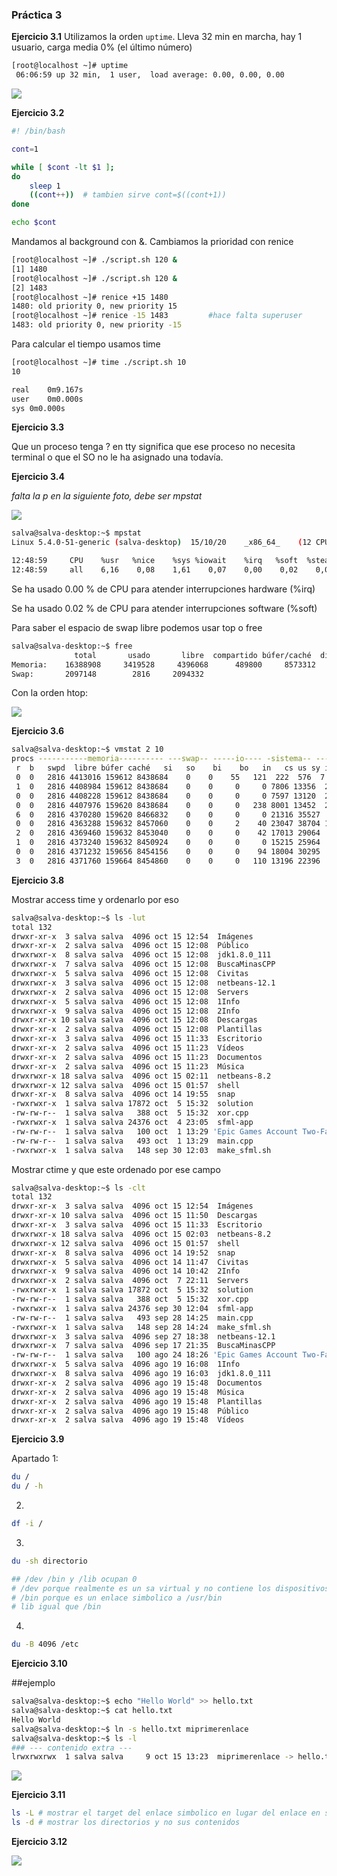 ### Práctica 3

**Ejercicio 3.1**
Utilizamos la orden `uptime`. Lleva 32 min en marcha, hay 1 usuario, carga media 0% (el último número)

```bash
[root@localhost ~]# uptime    
 06:06:59 up 32 min,  1 user,  load average: 0.00, 0.00, 0.00
```

![](/home/salva/2Info/SO/Practicas/Mod1/Practica3/uptime.png)

**Ejercicio 3.2**

```bash
#! /bin/bash

cont=1

while [ $cont -lt $1 ];
do
	sleep 1
	((cont++))	# tambien sirve cont=$((cont+1))
done

echo $cont
```

Mandamos al background con &. Cambiamos la prioridad con renice

```bash
[root@localhost ~]# ./script.sh 120 & 
[1] 1480
[root@localhost ~]# ./script.sh 120 & 
[2] 1483
[root@localhost ~]# renice +15 1480 
1480: old priority 0, new priority 15
[root@localhost ~]# renice -15 1483			#hace falta superuser
1483: old priority 0, new priority -15

```

Para calcular el tiempo usamos time

```bash
[root@localhost ~]# time ./script.sh 10
10

real	0m9.167s
user	0m0.000s
sys	0m0.000s
```

**Ejercicio 3.3**

Que un proceso tenga ? en tty significa que ese proceso no necesita terminal o que el SO no le ha asignado una todavía.

**Ejercicio 3.4**

*falta la p en la siguiente foto, debe ser mpstat*

![](/home/salva/2Info/SO/Practicas/Mod1/Practica3/mpstat.png)

```bash	
salva@salva-desktop:~$ mpstat
Linux 5.4.0-51-generic (salva-desktop) 	15/10/20 	_x86_64_	(12 CPU)

12:48:59     CPU    %usr   %nice    %sys %iowait    %irq   %soft  %steal  %guest  %gnice   %idle
12:48:59     all    6,16    0,08    1,61    0,07    0,00    0,02    0,00    0,27    0,00   91,80

```

Se ha usado 0.00 % de CPU para atender interrupciones hardware (%irq)

Se ha usado 0.02 % de CPU para atender interrupciones software (%soft)

Para saber el espacio de swap libre podemos usar top o free

```bash
salva@salva-desktop:~$ free
              total       usado       libre  compartido búfer/caché  disponible
Memoria:    16388908     3419528     4396068      489800     8573312    12153432
Swap:       2097148        2816     2094332
```

Con la orden htop:

![](/home/salva/2Info/SO/Practicas/Mod1/Practica3/swap_htop.png)

**Ejercicio 3.6**

```bash
salva@salva-desktop:~$ vmstat 2 10
procs -----------memoria---------- ---swap-- -----io---- -sistema-- ------cpu-----
 r  b   swpd  libre búfer caché   si   so    bi    bo   in   cs us sy id wa st
 0  0   2816 4413016 159612 8438684    0    0    55   121  222  576  7  2 92  0  0
 1  0   2816 4408984 159612 8438684    0    0     0     0 7806 13356  2  1 97  0  0
 0  0   2816 4408228 159612 8438684    0    0     0     0 7597 13120  2  0 98  0  0
 0  0   2816 4407976 159620 8438684    0    0     0   238 8001 13452  2  0 98  0  0
 6  0   2816 4370280 159620 8466832    0    0     0     0 21316 35527  9  2 89  0  0
 0  0   2816 4363288 159632 8457060    0    0     2    40 23047 38704 10  2 88  0  0
 2  0   2816 4369460 159632 8453040    0    0     0    42 17013 29064  8  1 91  0  0
 1  0   2816 4373240 159632 8450924    0    0     0     0 15215 25964  8  1 91  0  0
 0  0   2816 4371232 159656 8454156    0    0     0    94 18004 30295  7  1 91  0  0
 3  0   2816 4371760 159664 8454860    0    0     0   110 13196 22396  6  1 93  0  0

```

**Ejercicio 3.8**

Mostrar access time y ordenarlo por eso

```bash
salva@salva-desktop:~$ ls -lut
total 132
drwxr-xr-x  3 salva salva  4096 oct 15 12:54  Imágenes
drwxr-xr-x  2 salva salva  4096 oct 15 12:08  Público
drwxrwxr-x  8 salva salva  4096 oct 15 12:08  jdk1.8.0_111
drwxrwxr-x  7 salva salva  4096 oct 15 12:08  BuscaMinasCPP
drwxrwxr-x  5 salva salva  4096 oct 15 12:08  Civitas
drwxrwxr-x  3 salva salva  4096 oct 15 12:08  netbeans-12.1
drwxrwxr-x  2 salva salva  4096 oct 15 12:08  Servers
drwxrwxr-x  5 salva salva  4096 oct 15 12:08  1Info
drwxrwxr-x  9 salva salva  4096 oct 15 12:08  2Info
drwxr-xr-x 10 salva salva  4096 oct 15 12:08  Descargas
drwxr-xr-x  2 salva salva  4096 oct 15 12:08  Plantillas
drwxr-xr-x  3 salva salva  4096 oct 15 11:33  Escritorio
drwxr-xr-x  2 salva salva  4096 oct 15 11:23  Vídeos
drwxr-xr-x  2 salva salva  4096 oct 15 11:23  Documentos
drwxr-xr-x  2 salva salva  4096 oct 15 11:23  Música
drwxrwxr-x 18 salva salva  4096 oct 15 02:11  netbeans-8.2
drwxrwxr-x 12 salva salva  4096 oct 15 01:57  shell
drwxr-xr-x  8 salva salva  4096 oct 14 19:55  snap
-rwxrwxr-x  1 salva salva 17872 oct  5 15:32  solution
-rw-rw-r--  1 salva salva   388 oct  5 15:32  xor.cpp
-rwxrwxr-x  1 salva salva 24376 oct  4 23:05  sfml-app
-rw-rw-r--  1 salva salva   100 oct  1 13:29 'Epic Games Account Two-Factor backup codes.txt'
-rw-rw-r--  1 salva salva   493 oct  1 13:29  main.cpp
-rwxrwxr-x  1 salva salva   148 sep 30 12:03  make_sfml.sh
```

Mostrar ctime y que este ordenado por ese campo

```bash
salva@salva-desktop:~$ ls -clt
total 132
drwxr-xr-x  3 salva salva  4096 oct 15 12:54  Imágenes
drwxr-xr-x 10 salva salva  4096 oct 15 11:50  Descargas
drwxr-xr-x  3 salva salva  4096 oct 15 11:33  Escritorio
drwxrwxr-x 18 salva salva  4096 oct 15 02:03  netbeans-8.2
drwxrwxr-x 12 salva salva  4096 oct 15 01:57  shell
drwxr-xr-x  8 salva salva  4096 oct 14 19:52  snap
drwxrwxr-x  5 salva salva  4096 oct 14 11:47  Civitas
drwxrwxr-x  9 salva salva  4096 oct 14 10:42  2Info
drwxrwxr-x  2 salva salva  4096 oct  7 22:11  Servers
-rwxrwxr-x  1 salva salva 17872 oct  5 15:32  solution
-rw-rw-r--  1 salva salva   388 oct  5 15:32  xor.cpp
-rwxrwxr-x  1 salva salva 24376 sep 30 12:04  sfml-app
-rw-rw-r--  1 salva salva   493 sep 28 14:25  main.cpp
-rwxrwxr-x  1 salva salva   148 sep 28 14:24  make_sfml.sh
drwxrwxr-x  3 salva salva  4096 sep 27 18:38  netbeans-12.1
drwxrwxr-x  7 salva salva  4096 sep 17 21:35  BuscaMinasCPP
-rw-rw-r--  1 salva salva   100 ago 24 18:26 'Epic Games Account Two-Factor backup codes.txt'
drwxrwxr-x  5 salva salva  4096 ago 19 16:08  1Info
drwxrwxr-x  8 salva salva  4096 ago 19 16:03  jdk1.8.0_111
drwxr-xr-x  2 salva salva  4096 ago 19 15:48  Documentos
drwxr-xr-x  2 salva salva  4096 ago 19 15:48  Música
drwxr-xr-x  2 salva salva  4096 ago 19 15:48  Plantillas
drwxr-xr-x  2 salva salva  4096 ago 19 15:48  Público
drwxr-xr-x  2 salva salva  4096 ago 19 15:48  Vídeos

```

**Ejercicio 3.9**

Apartado 1:

```bash
du / 
du / -h
```

2.

```bash
df -i /
```

3.

```bash
du -sh directorio

## /dev /bin y /lib ocupan 0
# /dev porque realmente es un sa virtual y no contiene los dispositivos que estan listados
# /bin porque es un enlace simbolico a /usr/bin
# lib igual que /bin
```

4.

```bash
du -B 4096 /etc
```

**Ejercicio 3.10**

##ejemplo

```bash
salva@salva-desktop:~$ echo "Hello World" >> hello.txt
salva@salva-desktop:~$ cat hello.txt 
Hello World
salva@salva-desktop:~$ ln -s hello.txt miprimerenlace
salva@salva-desktop:~$ ls -l
### --- contenido extra ---
lrwxrwxrwx  1 salva salva     9 oct 15 13:23  miprimerenlace -> hello.txt

```

![](/home/salva/2Info/SO/Practicas/Mod1/Practica3/enlaces.jpeg)

**Ejercicio 3.11**

 ```bash
ls -L # mostrar el target del enlace simbolico en lugar del enlace en si
ls -d # mostrar los directorios y no sus contenidos
 ```



**Ejercicio 3.12**

![](/home/salva/2Info/SO/Practicas/Mod1/Practica3/mknod.png)